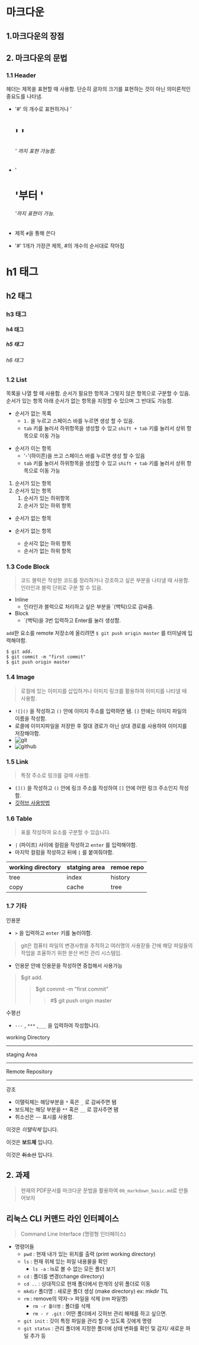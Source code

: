 # 마크다운

## 1.마크다운의 장점

## 2. 마크다운의 문법

### 1.1 Header

헤더는 제목을 표현할 때 사용함. 단순히 글자의 크기를 표현하는 것이 아닌 의미론적인 중요도를 나타냄.

* '#' 의 개수로 표현하거나 '<h1>' '<h6>' 까지 표현 가능함.
* '<h1>'부터 '<h6>'까지 표현이 가능.

* 제목 `#`을 통해 쓴다

* '#' 1개가 가장큰 제목, #의 개수의 순서대로 작아짐 



# h1 태그

## h2 태그

### h3 태그

#### h4 태그

##### h5 태그

###### h6 태그

### 1.2 List

목록을 나열 할 때 사용함. 순서가 필요한 항목과 그렇지 않은 항목으로 구분할 수 있음. 순서가 있는 항목 아래 순서가 없는 항목을 지정할 수 있으며 그 반대도 가능함.

* 순서가 없는 목록
  + `1.` 을 누르고 스페이스 바를 누르면 생성 할 수 있음.
  + `tab` 키를 눌러서 하위항목을 생성할 수 있고 `shift + tab` 키를 눌러서 상위 항목으로 이동 가능

+ 순서가 이는 항목
  + '-'(하이픈)을 쓰고 스페이스 바를 누르면 생성 할 수 있음
  + `tab` 키를 눌러서 하위항목을 생성할 수 있고 `shift + tab` 키를 눌러서 상위 항목으로 이동 가능

1. 순서가 있는 항목
2. 순서가 있는 항목
   1. 순서가 있는 하위항목
   2. 순서가 있는 하위 항목

+ 순서가 없는 항목

+ 순서가 없는 항목
  + 순서각 없는 하위 항목
  + 순서가 없는 하위 항목

### 1.3 Code Block

> 코드 블럭은 작성한 코드를 정리하거나 강조하고 싶은 부분을 나타낼 때 사용함. 인라인과 블럭 단위로 구분 할 수 있음. 	

- Inline
  - 인라인과 블럭으로 처리하고 싶은 부분을 `(백틱)으로 감싸줌.
- Block
  - `(백틱)을 3번 입력하고  Enter를 눌러 생성함.

`add`한 요소를 remote 저장소에 올리려면 `$ git push origin master` 를 터미널에 입력해야함.

```
$ git add.
$ git commit -m "first commit"
$ git push origin master
```



### 1.4 Image

> 로컬에 있는 이미지를 삽입하거나 이미지 링크를 활용하여 이미지를 나타낼 때 사용함.

- `![]()` 을 작성하고 `()` 안에 이미지 주소를 입력하면 됌. `[]` 안에는 이미지 파일의 이름을 작성함.
- 로콜에 이미지파일을 저장한 후 절대 경로가 아닌 상대 경로를 사용하여 이미지를 저장해야함.
- ![git](C:\Users\GIGABYTE\Pictures\git.png)
- ![github](C:\Users\GIGABYTE\Pictures\github.png)





### 1.5 Link

> 특정 주소로 링크를 걸때 사용함.

- `[]()` 을 작성하고 `()` 안에 링크 주소를 작성하여 `[]` 안에 어떤 링크 주소인지 작성함.
- [깃허브 사용방법](https://gist.github.com/ihoneymon/652be052a0727ad59601)



### 1.6 Table

> 표를 작성하여 요소를 구분할 수 있습니다.

- `|` (파이프) 사이에 컬럼을 작성하고 `enter` 를 입력해야함.
-  마지막 컬럼을 작성하고 뒤에 `|` 를 붙여줘야함.

| working directory | statging area | remoe repo |
| ----------------- | ------------- | ---------- |
| tree              | index         | history    |
| copy              | cache         | tree       |



### 1.7 기타

인용문

-  `>` 을 입력하고 `enter` 키를 눌러야함.

> git은 컴퓨터 파일의 변경사항을 추적하고 여러명의 사용잗들 간에 해당 파일들의 작업을 조율하기 위한 분산 버전 관리 시스템임.

- 인용문 안에 인용문을 작성하면 중첩해서 사용가능

> $git add.
>
> > $git commit -m "first commit"
> >
> > > #$ git push origin master



수평선

- `---` , `***` ,`___` 을 입력하여 작성합니다.

working Directory

---

staging Area

---

Remote Repository

---



강조

- 이탤릭체는 해당부분을 `*` 혹은 `_` 로 감싸주면 됌
- 보드체는 해당 부분을 `**` 혹은 `__` 로 깜사주면 됌
- 취소선은 `~~`  표시를 사용함.

이것은 *이탤릭체* 입니다.

이것은 **보드체** 입니다.

이것은 ~~취소선~~ 입니다.



## 2. 과제

> 현재의 PDF문서를 마크다운 문법을 활용하여 `00_markdown_basic.md`로 만들어보자



## 리눅스 CLI 커맨드 라인 인터페이스

> Command Line Interface (명령형 인터페이스)

- 명령어들
  - `pwd` : 현재 내가 있는 위치를 출력 (print working directory)
  - `ls` : 현재 위체 있는 파일 내용물을 확인
    - `ls -a` : ls로 볼 수 없는 모든 폴더 보기
  - `cd` : 폴더를 변경(change directory)
  - `cd ..` : 상대적으로 현재 폴더에서 한개의 상위 폴더로 이동
  - `mkdir` 폴더명 :  새로운 폴더 생성 (make directory) ex: mkdir TIL 
  - `rm` : remove의 약자-> 파일을 삭제 (rm 파일명)
    - `rm -r 폴더명` : 폴더를 삭제
    - `rm - r .git` : 어떤 폴더에서 깃허브 관리 해제를 하고 싶으면.
  - `git init` : 깃이 특정 파일을 관리 할 수 있도록 깃에게 명령
  - `git status` :  관리 폴더에 지정한 폴더에 상태 변화를 확인 및 감지/ 새로운 파일 추가 등

### 



